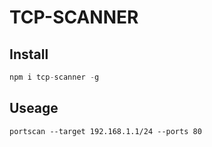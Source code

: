 # TCP-SCANNER

## Install

```javascript
npm i tcp-scanner -g
```

## Useage

```shell
portscan --target 192.168.1.1/24 --ports 80
```
